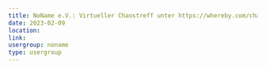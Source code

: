 ```yaml
---
title: NoName e.V.: Virtueller Chaostreff unter https://whereby.com/chaos-hd?roundedCornersOff
date: 2023-02-09
location: 
link: 
usergroup: noname
type: usergroup
---
```

